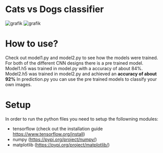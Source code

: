 # Cats vs Dogs classifier
![grafik](https://user-images.githubusercontent.com/96082972/151527558-965969f8-5727-4d79-92f3-602efbf2d1fe.png) ![grafik](https://user-images.githubusercontent.com/96082972/151527826-ff9437fe-c7ec-46ba-8c3e-de3c0bc5d41b.png)



# How to use?
Check out model1.py and model2.py to see how the models were trained. For both of the different CNN designs there is a pre trained model. Model1.h5 was trained in model.py with a accuracy of about 84%. Model2.h5 was trained in model2.py and achieved an **accuracy of about 92%** In prediction.py you can use the pre trained models to classify your own images.

# Setup
In order to run the python files you need to setup the followning modules:
  - tensorflow (check out the installation guide https://www.tensorflow.org/install)
  - numpy (https://pypi.org/project/numpy/)
  - matplotlib (https://pypi.org/project/matplotlib/)
